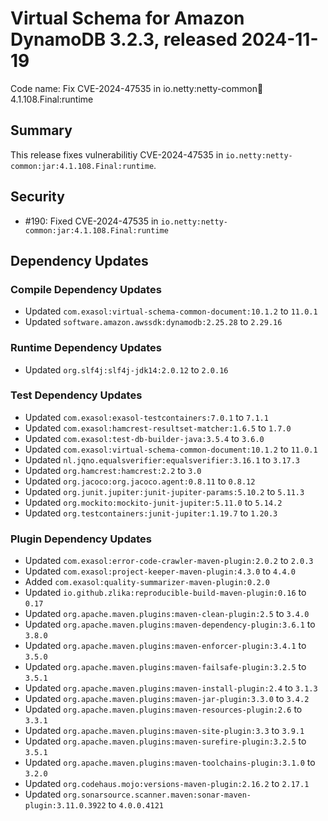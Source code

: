 # Virtual Schema for Amazon DynamoDB 3.2.3, released 2024-11-19

Code name: Fix CVE-2024-47535 in io.netty:netty-common:jar:4.1.108.Final:runtime

## Summary

This release fixes vulnerabilitiy CVE-2024-47535 in `io.netty:netty-common:jar:4.1.108.Final:runtime`.

## Security

* #190: Fixed CVE-2024-47535 in `io.netty:netty-common:jar:4.1.108.Final:runtime`

## Dependency Updates

### Compile Dependency Updates

* Updated `com.exasol:virtual-schema-common-document:10.1.2` to `11.0.1`
* Updated `software.amazon.awssdk:dynamodb:2.25.28` to `2.29.16`

### Runtime Dependency Updates

* Updated `org.slf4j:slf4j-jdk14:2.0.12` to `2.0.16`

### Test Dependency Updates

* Updated `com.exasol:exasol-testcontainers:7.0.1` to `7.1.1`
* Updated `com.exasol:hamcrest-resultset-matcher:1.6.5` to `1.7.0`
* Updated `com.exasol:test-db-builder-java:3.5.4` to `3.6.0`
* Updated `com.exasol:virtual-schema-common-document:10.1.2` to `11.0.1`
* Updated `nl.jqno.equalsverifier:equalsverifier:3.16.1` to `3.17.3`
* Updated `org.hamcrest:hamcrest:2.2` to `3.0`
* Updated `org.jacoco:org.jacoco.agent:0.8.11` to `0.8.12`
* Updated `org.junit.jupiter:junit-jupiter-params:5.10.2` to `5.11.3`
* Updated `org.mockito:mockito-junit-jupiter:5.11.0` to `5.14.2`
* Updated `org.testcontainers:junit-jupiter:1.19.7` to `1.20.3`

### Plugin Dependency Updates

* Updated `com.exasol:error-code-crawler-maven-plugin:2.0.2` to `2.0.3`
* Updated `com.exasol:project-keeper-maven-plugin:4.3.0` to `4.4.0`
* Added `com.exasol:quality-summarizer-maven-plugin:0.2.0`
* Updated `io.github.zlika:reproducible-build-maven-plugin:0.16` to `0.17`
* Updated `org.apache.maven.plugins:maven-clean-plugin:2.5` to `3.4.0`
* Updated `org.apache.maven.plugins:maven-dependency-plugin:3.6.1` to `3.8.0`
* Updated `org.apache.maven.plugins:maven-enforcer-plugin:3.4.1` to `3.5.0`
* Updated `org.apache.maven.plugins:maven-failsafe-plugin:3.2.5` to `3.5.1`
* Updated `org.apache.maven.plugins:maven-install-plugin:2.4` to `3.1.3`
* Updated `org.apache.maven.plugins:maven-jar-plugin:3.3.0` to `3.4.2`
* Updated `org.apache.maven.plugins:maven-resources-plugin:2.6` to `3.3.1`
* Updated `org.apache.maven.plugins:maven-site-plugin:3.3` to `3.9.1`
* Updated `org.apache.maven.plugins:maven-surefire-plugin:3.2.5` to `3.5.1`
* Updated `org.apache.maven.plugins:maven-toolchains-plugin:3.1.0` to `3.2.0`
* Updated `org.codehaus.mojo:versions-maven-plugin:2.16.2` to `2.17.1`
* Updated `org.sonarsource.scanner.maven:sonar-maven-plugin:3.11.0.3922` to `4.0.0.4121`
